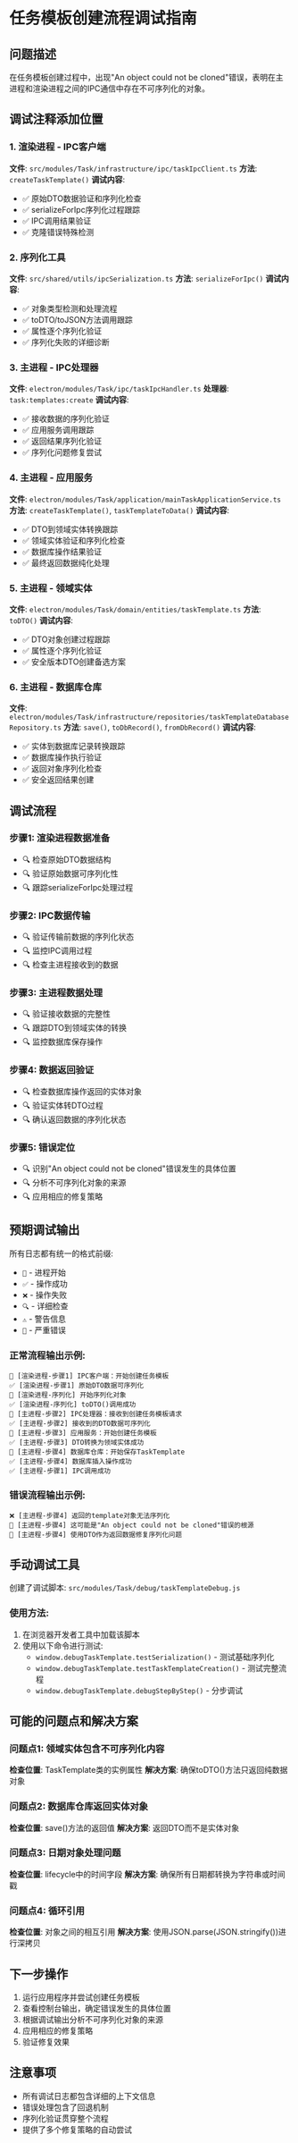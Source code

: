 # 任务模板创建流程调试指南

## 问题描述
在任务模板创建过程中，出现"An object could not be cloned"错误，表明在主进程和渲染进程之间的IPC通信中存在不可序列化的对象。

## 调试注释添加位置

### 1. 渲染进程 - IPC客户端
**文件**: `src/modules/Task/infrastructure/ipc/taskIpcClient.ts`
**方法**: `createTaskTemplate()`
**调试内容**:
- ✅ 原始DTO数据验证和序列化检查
- ✅ serializeForIpc序列化过程跟踪
- ✅ IPC调用结果验证
- ✅ 克隆错误特殊检测

### 2. 序列化工具
**文件**: `src/shared/utils/ipcSerialization.ts`
**方法**: `serializeForIpc()`
**调试内容**:
- ✅ 对象类型检测和处理流程
- ✅ toDTO/toJSON方法调用跟踪
- ✅ 属性逐个序列化验证
- ✅ 序列化失败的详细诊断

### 3. 主进程 - IPC处理器
**文件**: `electron/modules/Task/ipc/taskIpcHandler.ts`
**处理器**: `task:templates:create`
**调试内容**:
- ✅ 接收数据的序列化验证
- ✅ 应用服务调用跟踪
- ✅ 返回结果序列化验证
- ✅ 序列化问题修复尝试

### 4. 主进程 - 应用服务
**文件**: `electron/modules/Task/application/mainTaskApplicationService.ts`
**方法**: `createTaskTemplate()`, `taskTemplateToData()`
**调试内容**:
- ✅ DTO到领域实体转换跟踪
- ✅ 领域实体验证和序列化检查
- ✅ 数据库操作结果验证
- ✅ 最终返回数据纯化处理

### 5. 主进程 - 领域实体
**文件**: `electron/modules/Task/domain/entities/taskTemplate.ts`
**方法**: `toDTO()`
**调试内容**:
- ✅ DTO对象创建过程跟踪
- ✅ 属性逐个序列化验证
- ✅ 安全版本DTO创建备选方案

### 6. 主进程 - 数据库仓库
**文件**: `electron/modules/Task/infrastructure/repositories/taskTemplateDatabaseRepository.ts`
**方法**: `save()`, `toDbRecord()`, `fromDbRecord()`
**调试内容**:
- ✅ 实体到数据库记录转换跟踪
- ✅ 数据库操作执行验证
- ✅ 返回对象序列化检查
- ✅ 安全返回结果创建

## 调试流程

### 步骤1: 渲染进程数据准备
- 🔍 检查原始DTO数据结构
- 🔍 验证原始数据可序列化性
- 🔍 跟踪serializeForIpc处理过程

### 步骤2: IPC数据传输
- 🔍 验证传输前数据的序列化状态
- 🔍 监控IPC调用过程
- 🔍 检查主进程接收到的数据

### 步骤3: 主进程数据处理
- 🔍 验证接收数据的完整性
- 🔍 跟踪DTO到领域实体的转换
- 🔍 监控数据库保存操作

### 步骤4: 数据返回验证
- 🔍 检查数据库操作返回的实体对象
- 🔍 验证实体转DTO过程
- 🔍 确认返回数据的序列化状态

### 步骤5: 错误定位
- 🔍 识别"An object could not be cloned"错误发生的具体位置
- 🔍 分析不可序列化对象的来源
- 🔍 应用相应的修复策略

## 预期调试输出

所有日志都有统一的格式前缀:
- `🔄` - 进程开始
- `✅` - 操作成功
- `❌` - 操作失败
- `🔍` - 详细检查
- `⚠️` - 警告信息
- `🚨` - 严重错误

### 正常流程输出示例:
```
🔄 [渲染进程-步骤1] IPC客户端：开始创建任务模板
✅ [渲染进程-步骤1] 原始DTO数据可序列化
🔄 [渲染进程-序列化] 开始序列化对象
✅ [渲染进程-序列化] toDTO()调用成功
🔄 [主进程-步骤2] IPC处理器：接收到创建任务模板请求
✅ [主进程-步骤2] 接收到的DTO数据可序列化
🔄 [主进程-步骤3] 应用服务：开始创建任务模板
✅ [主进程-步骤3] DTO转换为领域实体成功
🔄 [主进程-步骤4] 数据库仓库：开始保存TaskTemplate
✅ [主进程-步骤4] 数据库插入操作成功
✅ [主进程-步骤1] IPC调用成功
```

### 错误流程输出示例:
```
❌ [主进程-步骤4] 返回的template对象无法序列化
🚨 [主进程-步骤4] 这可能是"An object could not be cloned"错误的根源
🔄 [主进程-步骤4] 使用DTO作为返回数据修复序列化问题
```

## 手动调试工具

创建了调试脚本: `src/modules/Task/debug/taskTemplateDebug.js`

### 使用方法:
1. 在浏览器开发者工具中加载该脚本
2. 使用以下命令进行测试:
   - `window.debugTaskTemplate.testSerialization()` - 测试基础序列化
   - `window.debugTaskTemplate.testTaskTemplateCreation()` - 测试完整流程
   - `window.debugTaskTemplate.debugStepByStep()` - 分步调试

## 可能的问题点和解决方案

### 问题点1: 领域实体包含不可序列化内容
**检查位置**: TaskTemplate类的实例属性
**解决方案**: 确保toDTO()方法只返回纯数据对象

### 问题点2: 数据库仓库返回实体对象
**检查位置**: save()方法的返回值
**解决方案**: 返回DTO而不是实体对象

### 问题点3: 日期对象处理问题
**检查位置**: lifecycle中的时间字段
**解决方案**: 确保所有日期都转换为字符串或时间戳

### 问题点4: 循环引用
**检查位置**: 对象之间的相互引用
**解决方案**: 使用JSON.parse(JSON.stringify())进行深拷贝

## 下一步操作

1. 运行应用程序并尝试创建任务模板
2. 查看控制台输出，确定错误发生的具体位置
3. 根据调试输出分析不可序列化对象的来源
4. 应用相应的修复策略
5. 验证修复效果

## 注意事项

- 所有调试日志都包含详细的上下文信息
- 错误处理包含了回退机制
- 序列化验证贯穿整个流程
- 提供了多个修复策略的自动尝试

